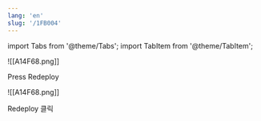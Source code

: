 ```yaml
---
lang: 'en'
slug: '/1FB004'
---
```


import Tabs from '@theme/Tabs';
import TabItem from '@theme/TabItem';

<Tabs groupId='lang' queryString>
<TabItem value='en' label='English 🇺🇸' lang='en-US' default>
<div lang='en-US'>

![[A14F68.png]]

Press Redeploy

</div>
</TabItem>
<TabItem value='ko' label='한국어 🇰🇷' lang='ko-KR'>
<div lang='ko-KR'>

![[A14F68.png]]

Redeploy 클릭

</div>
</TabItem>
</Tabs>
